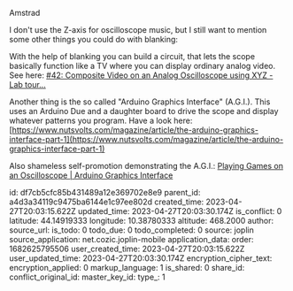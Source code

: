 Amstrad

I don't use the Z-axis for oscilloscope music, but I still want to mention some other things you could do with blanking:

With the help of blanking you can build a circuit, that lets the scope basically function like a TV where you can display ordinary analog video. See here: [\#42: Composite Video on an Analog Oscilloscope using XYZ - Lab tour...](https://youtu.be/5FYF5uhCzAM)

Another thing is the so called "Arduino Graphics Interface" (A.G.I.). This uses an Arduino Due and a daughter board to drive the scope and display whatever patterns you program. Have a look here: [https://www.nutsvolts.com/magazine/article/the-arduino-graphics-interface-part-1](https://www.nutsvolts.com/magazine/article/the-arduino-graphics-interface-part-1)

Also shameless self-promotion demonstrating the A.G.I.: [Playing Games on an Oscilloscope | Arduino Graphics Interface](https://youtu.be/WlYm5UC8X8Q)

id: df7cb5cfc85b431489a12e369702e8e9
parent_id: a4d3a34119c9475ba6144e1c97ee802d
created_time: 2023-04-27T20:03:15.622Z
updated_time: 2023-04-27T20:03:30.174Z
is_conflict: 0
latitude: 44.14919333
longitude: 10.38780333
altitude: 468.2000
author: 
source_url: 
is_todo: 0
todo_due: 0
todo_completed: 0
source: joplin
source_application: net.cozic.joplin-mobile
application_data: 
order: 1682625795506
user_created_time: 2023-04-27T20:03:15.622Z
user_updated_time: 2023-04-27T20:03:30.174Z
encryption_cipher_text: 
encryption_applied: 0
markup_language: 1
is_shared: 0
share_id: 
conflict_original_id: 
master_key_id: 
type_: 1